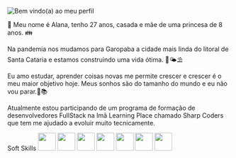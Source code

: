 ![Bem vindo(a) ao meu perfil](https://user-images.githubusercontent.com/108146481/211069271-5248b7ab-d3aa-43f8-9dd4-262040adeb3e.png)

:wave: Meu nome é Alana, tenho 27 anos, casada e mãe de uma princesa de 8 anos. :family:

Na pandemia nos mudamos para Garopaba a cidade mais linda do litoral de Santa Cataria e estamos construindo uma vida ótima. :ocean::sun_behind_small_cloud::parasol_on_ground:

Eu amo estudar, aprender coisas novas me permite crescer e crescer é o meu maior objetivo hoje. Meus sonhos são do tamanho do mundo e eu não vou parar.:dart::books:  

Atualmente estou participando de um programa de formação de desenvolvedores FullStack na Imã Learning Place chamado Sharp Coders que tem me ajudado a evoluir muito tecnicamente.  

Soft Skills 
<img src="https://cdn.jsdelivr.net/gh/devicons/devicon/icons/csharp/csharp-original.svg" width="40" height="40"/>
<img src="https://cdn.jsdelivr.net/gh/devicons/devicon/icons/css3/css3-original-wordmark.svg" width="40" height="40"/>
<img src="https://cdn.jsdelivr.net/gh/devicons/devicon/icons/git/git-original.svg" width="40" height="40"/>
<img src="https://cdn.jsdelivr.net/gh/devicons/devicon/icons/go/go-original-wordmark.svg" width="40" height="40"/>
<img src="https://cdn.jsdelivr.net/gh/devicons/devicon/icons/html5/html5-original-wordmark.svg" width="40" height="40"/>
<img src="https://cdn.jsdelivr.net/gh/devicons/devicon/icons/javascript/javascript-original.svg" width="40" height="40"/>
<img src="https://cdn.jsdelivr.net/gh/devicons/devicon/icons/react/react-original-wordmark.svg" width="40" height="40"/>


